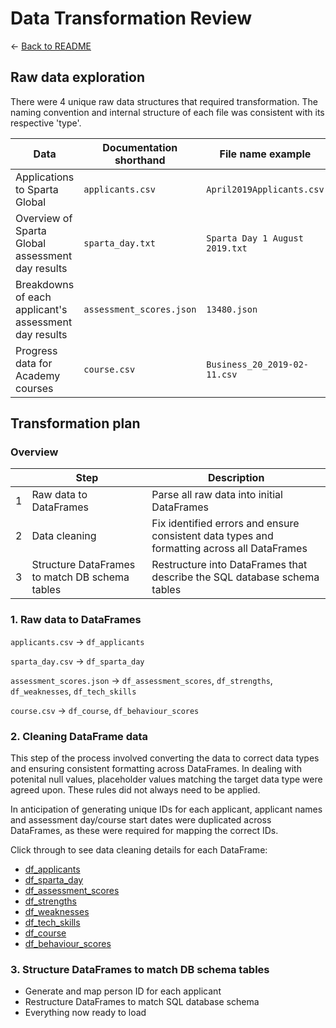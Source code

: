 # Data Transformation Review
&larr; [Back to README](../README.md)

## Raw data exploration
There were 4 unique raw data structures that required transformation. The naming convention and internal structure of each file was consistent with its respective 'type'.

| Data													| Documentation shorthand	| File name example              |
|-------------------------------------------------------|---------------------------|--------------------------------|	
| Applications to Sparta Global							| `applicants.csv`			| `April2019Applicants.csv`		 |
| Overview of Sparta Global assessment day results		| `sparta_day.txt`			| `Sparta Day 1 August 2019.txt` |
| Breakdowns of each applicant's assessment day results | `assessment_scores.json`	| `13480.json`					 |
| Progress data for Academy courses						| `course.csv`				| `Business_20_2019-02-11.csv`	 |

## Transformation plan
### Overview
|   | Step												| Description																				    |
|---|---------------------------------------------------|-----------------------------------------------------------------------------------------------|
| 1 | Raw data to DataFrames							| Parse all raw data into initial DataFrames													|
| 2 | Data cleaning										| Fix identified errors and ensure consistent data types and formatting across all DataFrames	|
| 3 | Structure DataFrames to match DB schema tables	| Restructure into DataFrames that describe the SQL database schema tables						|   

### 1. Raw data to DataFrames
`applicants.csv` &rarr; `df_applicants`

`sparta_day.csv` &rarr; `df_sparta_day`

`assessment_scores.json` &rarr; `df_assessment_scores`, `df_strengths`, `df_weaknesses`, `df_tech_skills`

`course.csv` &rarr; `df_course`, `df_behaviour_scores`

### 2. Cleaning DataFrame data
This step of the process involved converting the data to correct data types and ensuring consistent formatting across DataFrames. In dealing with potenital null values, placeholder values matching the target data type were agreed upon. These rules did not always need to be applied.

In anticipation of generating unique IDs for each applicant, applicant names and assessment day/course start dates were duplicated across DataFrames, as these were required for mapping the correct IDs.

Click through to see data cleaning details for each DataFrame:
- [df_applicants](dtr_sub/dtr_2_df_applicants.md)
- [df_sparta_day](dtr_sub/dtr_2_df_sparta_day.md)
- [df_assessment_scores](dtr_sub/dtr_2_df_assessment_scores.md)
- [df_strengths](dtr_sub/dtr_2_df_strengths.md)
- [df_weaknesses](dtr_sub/dtr_2_df_weaknesses.md)
- [df_tech_skills](dtr_sub/dtr_2_df_tech_skills.md)
- [df_course](dtr_sub/dtr_2_df_course.md)
- [df_behaviour_scores](dtr_sub/dtr_2_df_behaviour_scores.md)

### 3. Structure DataFrames to match DB schema tables
- Generate and map person ID for each applicant
- Restructure DataFrames to match SQL database schema
- Everything now ready to load